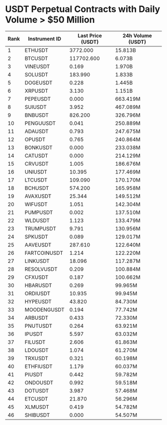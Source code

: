 # USDT Perpetual Contracts with Daily Volume > $50 Million

| Rank | Instrument ID | Last Price (USDT) | 24h Volume (USDT) |
|------|---------------|-------------------|-------------------|
| 1 | ETHUSDT | 3772.000 | 15.813B |
| 2 | BTCUSDT | 117702.600 | 6.073B |
| 3 | VINEUSDT | 0.169 | 1.970B |
| 4 | SOLUSDT | 183.990 | 1.833B |
| 5 | DOGEUSDT | 0.228 | 1.445B |
| 6 | XRPUSDT | 3.130 | 1.151B |
| 7 | PEPEUSDT | 0.000 | 663.419M |
| 8 | SUIUSDT | 3.952 | 467.089M |
| 9 | BNBUSDT | 826.200 | 326.796M |
| 10 | PENGUUSDT | 0.041 | 250.889M |
| 11 | ADAUSDT | 0.793 | 247.675M |
| 12 | OPUSDT | 0.765 | 240.864M |
| 13 | BONKUSDT | 0.000 | 233.038M |
| 14 | CATUSDT | 0.000 | 214.129M |
| 15 | CRVUSDT | 1.005 | 186.676M |
| 16 | UNIUSDT | 10.395 | 177.469M |
| 17 | LTCUSDT | 109.090 | 170.170M |
| 18 | BCHUSDT | 574.200 | 165.958M |
| 19 | AVAXUSDT | 25.344 | 149.512M |
| 20 | WIFUSDT | 1.051 | 142.304M |
| 21 | PUMPUSDT | 0.002 | 137.510M |
| 22 | WLDUSDT | 1.123 | 133.479M |
| 23 | TRUMPUSDT | 9.791 | 130.956M |
| 24 | SPKUSDT | 0.089 | 129.017M |
| 25 | AAVEUSDT | 287.610 | 122.640M |
| 26 | FARTCOINUSDT | 1.214 | 122.220M |
| 27 | LINKUSDT | 18.096 | 117.287M |
| 28 | RESOLVUSDT | 0.209 | 100.884M |
| 29 | CFXUSDT | 0.187 | 100.662M |
| 30 | HBARUSDT | 0.269 | 99.965M |
| 31 | ORDIUSDT | 10.935 | 99.945M |
| 32 | HYPEUSDT | 43.820 | 84.730M |
| 33 | MOODENGUSDT | 0.194 | 77.742M |
| 34 | ARBUSDT | 0.433 | 72.330M |
| 35 | PNUTUSDT | 0.264 | 63.921M |
| 36 | IPUSDT | 5.597 | 63.032M |
| 37 | FILUSDT | 2.606 | 61.863M |
| 38 | LDOUSDT | 1.074 | 61.270M |
| 39 | TRXUSDT | 0.321 | 60.198M |
| 40 | ETHFIUSDT | 1.179 | 60.037M |
| 41 | PIUSDT | 0.442 | 59.782M |
| 42 | ONDOUSDT | 0.992 | 59.518M |
| 43 | DOTUSDT | 3.987 | 57.468M |
| 44 | ETCUSDT | 21.870 | 56.296M |
| 45 | XLMUSDT | 0.419 | 54.782M |
| 46 | SHIBUSDT | 0.000 | 54.507M |
